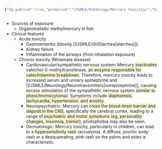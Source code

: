 ```yaml
---
{"dg-publish":true,"permalink":"/USMLE/Pathology/Mercury toxicity/","tags":["t1"]}
---
```


- Sources of exposure
	- Organometallic methylmercury in fish
- Clinical features
	- Acute toxicity
		- Gastroenteritis (bloody [[USMLE/GI/Diarrhea\|diarrhea]])
		- Kidney failure
		- Inflammation of the airways (from inhalation exposure)
	- Chronic toxicity (Minamata disease) 
		- Cardiovascular/sympathetic nervous system:  Mercury <span style="background:rgba(240, 200, 0, 0.2)">inactivates</span> catechol O-methyltransferase, <span style="background:rgba(240, 200, 0, 0.2)">an enzyme responsible for catecholamine breakdown</span>.  Therefore, mercury toxicity leads to increased serum and urinary epinephrine and [[USMLE/Neurology/Neurotransmitters\|norepinephrine]], causing excess stimulation of the sympathetic nervous system (<span style="background:rgba(240, 200, 0, 0.2)">similar to pheochromocytoma</span>).  Symptoms include <span style="background:rgba(240, 200, 0, 0.2)">diaphoresis, tachycardia, hypertension, and anxiety.</span>
		- Neuropsychiatric:  Mercury can <span style="background:rgba(240, 200, 0, 0.2)">cross the blood-brain barrier and deposit in the CNS</span>, specifically the cerebral cortex, leading to a range of <span style="background:rgba(240, 200, 0, 0.2)">psychiatric and motor symptoms (eg, personality changes, insomnia, tremor)</span>; photophobia may also be seen.
		- Dermatologic:  Mercury toxicity, particularly in children, can lead to a <span style="background:rgba(240, 200, 0, 0.2)">hypersensitivity rash</span> (acrodynia).  A diffuse, pruritic body rash or a desquamating, pink rash on the palms and soles is characteristic.
